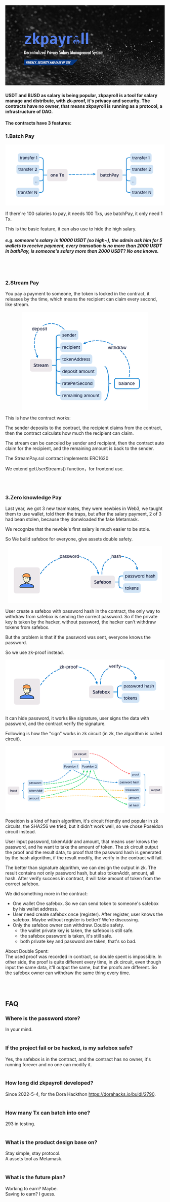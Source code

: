 <div align="center"><img src="./doc/zknewlogo3.png"></div>

#### USDT and BUSD as salary is being popular, zkpayroll is a tool for salary manage and distribute, with zk-proof, it's privacy and security. The contracts have no owner, that means zkpayroll is running as a protocol, a infrastructure of DAO.
#### The contracts have 3 features:

### 1.Batch Pay
<div align="center"><img src="./doc/batchpay.png"></div>
<p>If there're 100 salaries to pay, it needs 100 Txs, use batchPay, it only need 1 Tx.</p>
<p>This is the basic feature, it can also use to hide the high salary.</p>

##### e.g. someone's salary is 10000 USDT (so high~), the admin ask him for 5 wallets to receive payment, every transation is no more than 2000 USDT in bathPay, is someone's salary more than 2000 USDT? No one knows.<br>
<br>
<br>

### 2.Stream Pay
<p>You pay a payment to someone, the token is locked in the contract, it releases by the time, which means the recipient can claim every second, like stream.</p>
<div align="center"><img src="./doc/streampay.png"></div>
<p>This is how the contract works:</p>
<p>The sender deposits to the contract, the recipient claims from the contract, then the contract calculats how much the recipient can claim.</p>
<p>The stream can be canceled by sender and recipient, then the contract auto claim for the recipient, and the remaining amount is back to the sender.</p>
<p>The StreamPay.sol contract implements ERC1620 <https://eips.ethereum.org/EIPS/eip-1620></p>
<p>We extend getUserStreams() function，for frontend use.</p>
<br>
<br>

### 3.Zero knowledge Pay
<p>Last year, we got 3 new teammates, they were newbies in Web3, we taught them to use wallet, told them the traps, but after the salary payment, 2 of 3 had bean stolen, because they donwloaded the fake Metamask.</p>
<p>We recognize that the newbie's first salary is much easier to be stole.</p>
<p>So We build safebox for everyone, give assets double safety.</p>
<div align="center"><img src="./doc/zkpay-1.png"></div>
<p>User create a safebox with password hash in the contract, the only way to withdraw from safebox is sending the correct password. So if the private key is taken by the hacker, without password, the hacker can't withdraw tokens from safebox.</p>
<p>But the problem is that if the password was sent, everyone knows the password.</p>
<p>So we use zk-proof instead.</p>
<div align="center"><img src="./doc/zkpay-2.png"></div>
<p>It can hide password, it works like signature, user signs the data with password, and the contract verify the signature.</p>
<p>Following is how the "sign" works in zk circuit (in zk, the algorithm is called circuit).</p>
<div align="center"><img src="./doc/zkpay-3.png"></div>
<p>Poseidon is a kind of hash algorithm, it's circuit friendly and popular in zk circuits, the SHA256 we tried, but it didn't work well, so we chose Poseidon circuit instead.</p>
<p>User input password, tokenAddr and amount, that means user knows the password, and he want to take the amount of token. The zk circuit output the proof and the result data, to proof that the password hash is generated by the hash algorithm, if the result modify, the verify in the contract will fail.</p>
<p>The better than signature algorithm, we can design the output in zk. The result contains not only password hash, but also tokenAddr, amount, all hash. After verify success in contract, it will take amount of token from the correct safebox.</p>
<p>We did something more in the contract:</p>
<ul>
<li>One wallet One safebox. So we can send token to someone's safebox by his wallet address.
<li>User need create safebox once (register). After register, user knows the safebox. Maybe without register is better? We're discussing. 
<li>Only the safebox owner can withdraw. Double safety. 
    <ul>
    <li>the wallet private key is taken, the safebox is still safe. 
    <li>the safebox password is taken, it's still safe. 
    <li>both private key and password are taken, that's so bad.
    </ul>
</ul>
<p>About Double Spent:<br>
The used proof was recorded in contract, so double spent is impossible. In other side, the proof is quite different every time, in zk circuit, even though input the same data, it'll output the same, but the proofs are different. So the safebox owner can withdraw the same thing every time.</p>
<br>
<br>

## FAQ
### Where is the password store?
In your mind.<br>
<br>

### If the project fail or be hacked, is my safebox safe?
Yes, the safebox is in the contract, and the contract has no owner, it's running forever and no one can modify it.<br>
<br>

### How long did zkpayroll developed?
Since 2022-5-4, for the Dora Hackthon <https://dorahacks.io/buidl/2790>.<br>
<br>

### How many Tx can batch into one?
293 in testing.<br>
<br>

### What is the product design base on?
Stay simple, stay protocol.<br>
A assets tool as Metamask.<br>
<br>

### What is the future plan?
Working to earn? Maybe.<br>
Saving to earn? I guess.<br>
